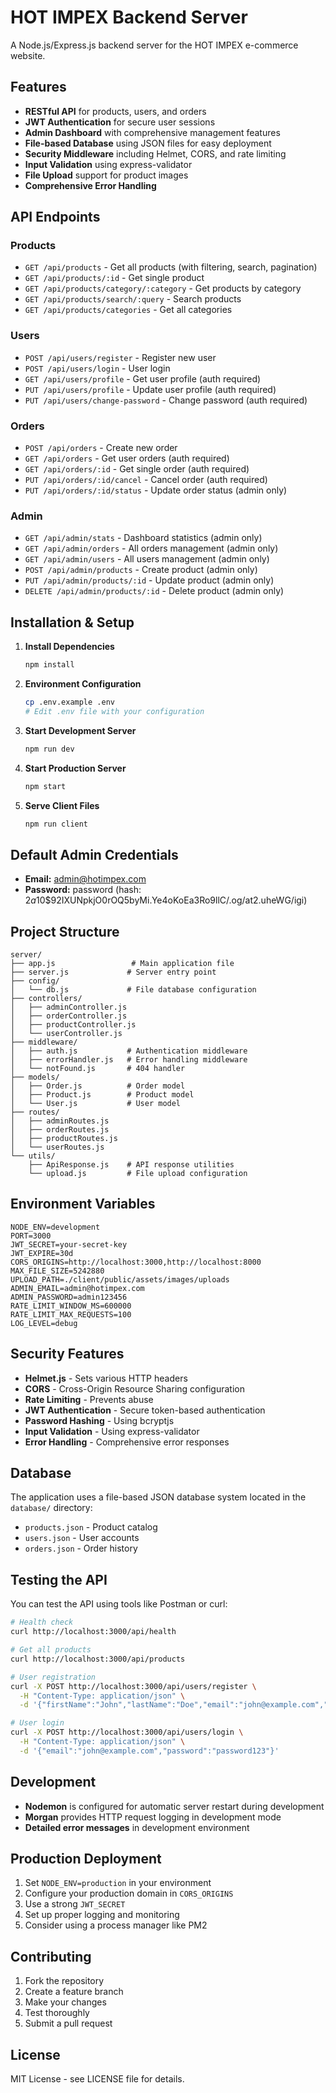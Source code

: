 # HOT IMPEX Backend Server

A Node.js/Express.js backend server for the HOT IMPEX e-commerce website.

## Features

- **RESTful API** for products, users, and orders
- **JWT Authentication** for secure user sessions
- **Admin Dashboard** with comprehensive management features
- **File-based Database** using JSON files for easy deployment
- **Security Middleware** including Helmet, CORS, and rate limiting
- **Input Validation** using express-validator
- **File Upload** support for product images
- **Comprehensive Error Handling**

## API Endpoints

### Products
- `GET /api/products` - Get all products (with filtering, search, pagination)
- `GET /api/products/:id` - Get single product
- `GET /api/products/category/:category` - Get products by category
- `GET /api/products/search/:query` - Search products
- `GET /api/products/categories` - Get all categories

### Users
- `POST /api/users/register` - Register new user
- `POST /api/users/login` - User login
- `GET /api/users/profile` - Get user profile (auth required)
- `PUT /api/users/profile` - Update user profile (auth required)
- `PUT /api/users/change-password` - Change password (auth required)

### Orders
- `POST /api/orders` - Create new order
- `GET /api/orders` - Get user orders (auth required)
- `GET /api/orders/:id` - Get single order (auth required)
- `PUT /api/orders/:id/cancel` - Cancel order (auth required)
- `PUT /api/orders/:id/status` - Update order status (admin only)

### Admin
- `GET /api/admin/stats` - Dashboard statistics (admin only)
- `GET /api/admin/orders` - All orders management (admin only)
- `GET /api/admin/users` - All users management (admin only)
- `POST /api/admin/products` - Create product (admin only)
- `PUT /api/admin/products/:id` - Update product (admin only)
- `DELETE /api/admin/products/:id` - Delete product (admin only)

## Installation & Setup

1. **Install Dependencies**
   ```bash
   npm install
   ```

2. **Environment Configuration**
   ```bash
   cp .env.example .env
   # Edit .env file with your configuration
   ```

3. **Start Development Server**
   ```bash
   npm run dev
   ```

4. **Start Production Server**
   ```bash
   npm start
   ```

5. **Serve Client Files**
   ```bash
   npm run client
   ```

## Default Admin Credentials

- **Email:** admin@hotimpex.com
- **Password:** password (hash: $2a$10$92IXUNpkjO0rOQ5byMi.Ye4oKoEa3Ro9llC/.og/at2.uheWG/igi)

## Project Structure

```
server/
├── app.js                 # Main application file
├── server.js             # Server entry point
├── config/
│   └── db.js             # File database configuration
├── controllers/
│   ├── adminController.js
│   ├── orderController.js
│   ├── productController.js
│   └── userController.js
├── middleware/
│   ├── auth.js           # Authentication middleware
│   ├── errorHandler.js   # Error handling middleware
│   └── notFound.js       # 404 handler
├── models/
│   ├── Order.js          # Order model
│   ├── Product.js        # Product model
│   └── User.js           # User model
├── routes/
│   ├── adminRoutes.js
│   ├── orderRoutes.js
│   ├── productRoutes.js
│   └── userRoutes.js
└── utils/
    ├── ApiResponse.js    # API response utilities
    └── upload.js         # File upload configuration
```

## Environment Variables

```env
NODE_ENV=development
PORT=3000
JWT_SECRET=your-secret-key
JWT_EXPIRE=30d
CORS_ORIGINS=http://localhost:3000,http://localhost:8000
MAX_FILE_SIZE=5242880
UPLOAD_PATH=./client/public/assets/images/uploads
ADMIN_EMAIL=admin@hotimpex.com
ADMIN_PASSWORD=admin123456
RATE_LIMIT_WINDOW_MS=600000
RATE_LIMIT_MAX_REQUESTS=100
LOG_LEVEL=debug
```

## Security Features

- **Helmet.js** - Sets various HTTP headers
- **CORS** - Cross-Origin Resource Sharing configuration
- **Rate Limiting** - Prevents abuse
- **JWT Authentication** - Secure token-based authentication
- **Password Hashing** - Using bcryptjs
- **Input Validation** - Using express-validator
- **Error Handling** - Comprehensive error responses

## Database

The application uses a file-based JSON database system located in the `database/` directory:

- `products.json` - Product catalog
- `users.json` - User accounts
- `orders.json` - Order history

## Testing the API

You can test the API using tools like Postman or curl:

```bash
# Health check
curl http://localhost:3000/api/health

# Get all products
curl http://localhost:3000/api/products

# User registration
curl -X POST http://localhost:3000/api/users/register \
  -H "Content-Type: application/json" \
  -d '{"firstName":"John","lastName":"Doe","email":"john@example.com","password":"password123"}'

# User login
curl -X POST http://localhost:3000/api/users/login \
  -H "Content-Type: application/json" \
  -d '{"email":"john@example.com","password":"password123"}'
```

## Development

- **Nodemon** is configured for automatic server restart during development
- **Morgan** provides HTTP request logging in development mode
- **Detailed error messages** in development environment

## Production Deployment

1. Set `NODE_ENV=production` in your environment
2. Configure your production domain in `CORS_ORIGINS`
3. Use a strong `JWT_SECRET`
4. Set up proper logging and monitoring
5. Consider using a process manager like PM2

## Contributing

1. Fork the repository
2. Create a feature branch
3. Make your changes
4. Test thoroughly
5. Submit a pull request

## License

MIT License - see LICENSE file for details.

